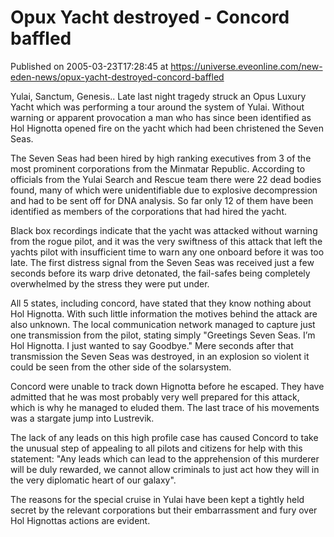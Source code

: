 # Opux Yacht destroyed - Concord baffled
Published on 2005-03-23T17:28:45 at https://universe.eveonline.com/new-eden-news/opux-yacht-destroyed-concord-baffled

Yulai, Sanctum, Genesis.. Late last night tragedy struck an Opus Luxury Yacht which was performing a tour around the system of Yulai. Without warning or apparent provocation a man who has since been identified as Hol Hignotta opened fire on the yacht which had been christened the Seven Seas.   
  
The Seven Seas had been hired by high ranking executives from 3 of the most prominent corporations from the Minmatar Republic. According to officials from the Yulai Search and Rescue team there were 22 dead bodies found, many of which were unidentifiable due to explosive decompression and had to be sent off for DNA analysis. So far only 12 of them have been identified as members of the corporations that had hired the yacht.   
  
Black box recordings indicate that the yacht was attacked without warning from the rogue pilot, and it was the very swiftness of this attack that left the yachts pilot with insufficient time to warn any one onboard before it was too late. The first distress signal from the Seven Seas was received just a few seconds before its warp drive detonated, the fail-safes being completely overwhelmed by the stress they were put under.   
  
All 5 states, including concord, have stated that they know nothing about Hol Hignotta. With such little information the motives behind the attack are also unknown. The local communication network managed to capture just one transmission from the pilot, stating simply "Greetings Seven Seas. I’m Hol Hignotta. I just wanted to say Goodbye." Mere seconds after that transmission the Seven Seas was destroyed, in an explosion so violent it could be seen from the other side of the solarsystem.   
  
Concord were unable to track down Hignotta before he escaped. They have admitted that he was most probably very well prepared for this attack, which is why he managed to eluded them. The last trace of his movements was a stargate jump into Lustrevik.   
  
The lack of any leads on this high profile case has caused Concord to take the unusual step of appealing to all pilots and citizens for help with this statement: "Any leads which can lead to the apprehension of this murderer will be duly rewarded, we cannot allow criminals to just act how they will in the very diplomatic heart of our galaxy".   
  
The reasons for the special cruise in Yulai have been kept a tightly held secret by the relevant corporations but their embarrassment and fury over Hol Hignottas actions are evident.
